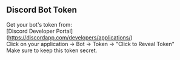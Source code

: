 ## Discord Bot Token ##

 Get your bot's token from:  
 [Discord Developer Portal] (https://discordapp.com/developers/applications/)  
 Click on your application -> Bot -> Token -> "Click to Reveal Token"  
 Make sure to keep this token secret.  

